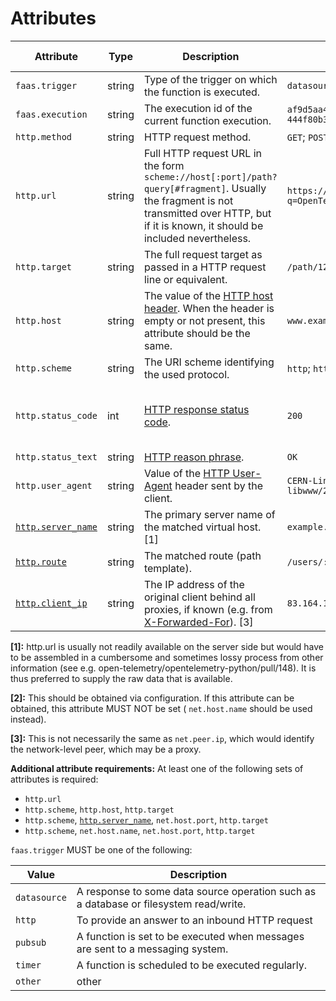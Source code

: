 # Attributes

<!-- semconv faas.http(full) -->
| Attribute  | Type | Description  | Examples  | Requirement Level |
|---|---|---|---|---|
| `faas.trigger` | string | Type of the trigger on which the function is executed. | `datasource` | Yes |
| `faas.execution` | string | The execution id of the current function execution. | `af9d5aa4-a685-4c5f-a22b-444f80b3cc28` | Recommended |
| `http.method` | string | HTTP request method. | `GET`; `POST`; `HEAD` | Yes |
| `http.url` | string | Full HTTP request URL in the form `scheme://host[:port]/path?query[#fragment]`. Usually the fragment is not transmitted over HTTP, but if it is known, it should be included nevertheless. | `https://www.foo.bar/search?q=OpenTelemetry#SemConv` | See below |
| `http.target` | string | The full request target as passed in a HTTP request line or equivalent. | `/path/12314/?q=ddds#123` | See below |
| `http.host` | string | The value of the [HTTP host header](https://tools.ietf.org/html/rfc7230#section-5.4). When the header is empty or not present, this attribute should be the same. | `www.example.org` | Conditionally Required: <condition> |
| `http.scheme` | string | The URI scheme identifying the used protocol. | `http`; `https` | See below |
| `http.status_code` | int | [HTTP response status code](https://tools.ietf.org/html/rfc7231#section-6). | `200` | Conditionally Required: if and only if one was received/sent. |
| `http.status_text` | string | [HTTP reason phrase](https://tools.ietf.org/html/rfc7230#section-3.1.2). | `OK` | Recommended |
| `http.user_agent` | string | Value of the [HTTP User-Agent](https://tools.ietf.org/html/rfc7231#section-5.5.3) header sent by the client. | `CERN-LineMode/2.15 libwww/2.17b3` | Recommended |
| [`http.server_name`](http.md) | string | The primary server name of the matched virtual host. [1] | `example.com` | Conditionally Required: [2] |
| [`http.route`](http.md) | string | The matched route (path template). | `/users/:userID?` | Recommended |
| [`http.client_ip`](http.md) | string | The IP address of the original client behind all proxies, if known (e.g. from [X-Forwarded-For](https://developer.mozilla.org/en-US/docs/Web/HTTP/Headers/X-Forwarded-For)). [3] | `83.164.160.102` | Recommended |

**[1]:** http.url is usually not readily available on the server side but would have to be assembled in a cumbersome and sometimes lossy process from other information (see e.g. open-telemetry/opentelemetry-python/pull/148). It is thus preferred to supply the raw data that is available.

**[2]:** This should be obtained via configuration. If this attribute can be obtained, this attribute MUST NOT be set ( `net.host.name` should be used instead).

**[3]:** This is not necessarily the same as `net.peer.ip`, which would identify the network-level peer, which may be a proxy.

**Additional attribute requirements:** At least one of the following sets of attributes is required:

* `http.url`
* `http.scheme`, `http.host`, `http.target`
* `http.scheme`, [`http.server_name`](http.md), `net.host.port`, `http.target`
* `http.scheme`, `net.host.name`, `net.host.port`, `http.target`

`faas.trigger` MUST be one of the following:

| Value  | Description |
|---|---|
| `datasource` | A response to some data source operation such as a database or filesystem read/write. |
| `http` | To provide an answer to an inbound HTTP request |
| `pubsub` | A function is set to be executed when messages are sent to a messaging system. |
| `timer` | A function is scheduled to be executed regularly. |
| `other` | other |
<!-- endsemconv -->
